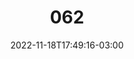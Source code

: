 ---
title: "062"
date: 2022-11-18T17:49:16-03:00
draft: false
autorias: ["Guilherme Vieira"]
plataformas: ["NodeBox 3"]
descricao: "A imagem é divida em quatro quadrantes espelhados na horizontal e vertical, para cada valor da contagem uma quantidade equivalente de triângulos é desenhada em cada quadrante."
autorias_url: ["https://guilhermevieira.info"]
url: "/formas/062"
---
